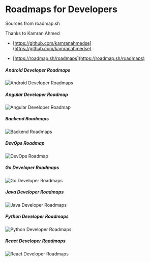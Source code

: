 # Roadmaps for Developers

Sources from roadmap.sh

Thanks to Kamran Ahmed 

- [https://github.com/kamranahmedse](https://github.com/kamranahmedse)

- [https://roadmap.sh/roadmaps](https://roadmap.sh/roadmaps)

#####  Android Developer Roadmaps

![Android Developer Roadmaps](https://raw.githubusercontent.com/Lyong2021/Developer-Roadmaps/d18942188c9285c458fafb0a3e6b3c29fa013280/Android%20Developer%20Roadmaps.svg)

##### Angular Developer Roadmap

![Angular Developer Roadmap](https://raw.githubusercontent.com/Lyong2021/Developer-Roadmaps/master/Angular%20Developer%20Roadmap.png)

##### Backend  Roadmaps

![Backend Roadmaps](https://raw.githubusercontent.com/Lyong2021/Developer-Roadmaps/master/Backend%20Roadmaps.png)

##### DevOps Roadmap

![DevOps Roadmap](https://raw.githubusercontent.com/Lyong2021/Developer-Roadmaps/master/DevOps%20Roadmap.png)

##### Go Developer Roadmaps

![Go Developer Roadmaps](https://raw.githubusercontent.com/Lyong2021/Developer-Roadmaps/master/Go%20Developer%20Roadmaps.png)

##### Java Developer Roadmaps

![Java Developer Roadmaps](https://github.com/Lyong2021/Developer-Roadmaps/blob/master/Java%20Developer%20Roadmaps.png)

#####  Python Developer Roadmaps

![Python Developer Roadmaps](https://raw.githubusercontent.com/Lyong2021/Developer-Roadmaps/master/Python%20Developer%20Roadmaps.png)

##### React Developer Roadmaps

![React Developer Roadmaps](https://raw.githubusercontent.com/Lyong2021/Developer-Roadmaps/master/React%20Developer%20Roadmaps.png)



